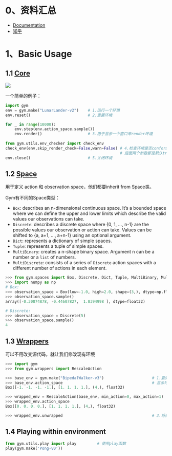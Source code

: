 # 0、资料汇总

- [Documentation](https://www.gymlibrary.dev/)
- [知乎](https://zhuanlan.zhihu.com/p/33553076?utm_id=0)

# 1、Basic Usage

## 1.1 [Core](https://www.gymlibrary.dev/api/core/)

![](https://www.gymlibrary.dev/_images/AE_loop.png)

一个简单的例子：

```python
import gym
env = gym.make("LunarLander-v2")	# 1.运行一个环境
env.reset()							# 2.重置环境

for _ in range(10000):
    env.step(env.action_space.sample())
    env.render() 					# 3.用于显示一个窗口来render环境
    
from gym.utils.env_checker import check_env
check_env(env,skip_render_check=False,warn=False) # 4.检查环境是否conform to Gym Api
												  # 后面两个参数都是默认true，是否检查render()和输出warn
env.close()							# 5.关闭环境
```

## 1.2 [Space](https://www.gymlibrary.dev/api/spaces/)

用于定义 action 和 observation space，他们都要inherit from Space类。

Gym有不同的Space类型：

- `Box`: describes an n-dimensional continuous space. It’s a bounded space where we can define the upper and lower limits which describe the valid values our observations can take.
- `Discrete`: describes a discrete space where {0, 1, …, n-1} are the possible values our observation or action can take. Values can be shifted to {a, a+1, …, a+n-1} using an optional argument.
- `Dict`: represents a dictionary of simple spaces.
- `Tuple`: represents a tuple of simple spaces.
- `MultiBinary`: creates a n-shape binary space. Argument n can be a number or a `list` of numbers.
- `MultiDiscrete`: consists of a series of `Discrete` action spaces with a different number of actions in each element.

```python
>>> from gym.spaces import Box, Discrete, Dict, Tuple, MultiBinary, MultiDiscrete
>>> import numpy as np
# Box:
>>> observation_space = Box(low=-1.0, high=2.0, shape=(3,), dtype=np.float32)
>>> observation_space.sample()
array([-0.30874878, -0.44607827,  1.8394998 ], dtype=float32)

# Discrete:
>>> observation_space = Discrete(5)
>>> observation_space.sample()
4

```



## 1.3 [Wrappers](https://www.gymlibrary.dev/api/wrappers/)

可以不用改变源代码，就让我们修改现有环境

```python
>>> import gym
>>> from gym.wrappers import RescaleAction

>>> base_env = gym.make("BipedalWalker-v3")						# 1.要修改的环境
>>> base_env.action_space										# 显示环境的动作空间
Box([-1. -1. -1. -1.], [1. 1. 1. 1.], (4,), float32)

>>> wrapped_env = RescaleAction(base_env, min_action=0, max_action=1)	# 2.修改环境
>>> wrapped_env.action_space
Box([0. 0. 0. 0.], [1. 1. 1. 1.], (4,), float32)

>>> wrapped_env.unwrapped										# 3.将修改的环境取消修改
```



## 1.4 Playing within environment

```python
from gym.utils.play import play			# 使用play函数
play(gym.make('Pong-v0'))
```

